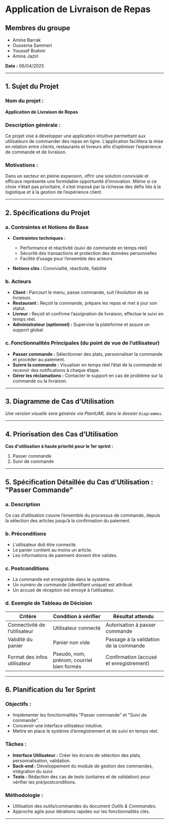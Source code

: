 # Application de Livraison de Repas

## Membres du groupe

- Amine Barrak  
- Oussema Sammeri  
- Youssef Brahmi  
- Amine Jaziri  

**Date :** 06/04/2025

---

## 1. Sujet du Projet

### Nom du projet :
**Application de Livraison de Repas**

### Description générale :
Ce projet vise à développer une application intuitive permettant aux utilisateurs de commander des repas en ligne. L’application facilitera la mise en relation entre clients, restaurants et livreurs afin d’optimiser l’expérience de commande et de livraison.

### Motivations :
Dans un secteur en pleine expansion, offrir une solution conviviale et efficace représente une formidable opportunité d’innovation. Même si ce choix n’était pas prioritaire, il s’est imposé par la richesse des défis liés à la logistique et à la gestion de l’expérience client.

---

## 2. Spécifications du Projet

### a. Contraintes et Notions de Base

- **Contraintes techniques :**
  - Performance et réactivité (suivi de commande en temps réel)
  - Sécurité des transactions et protection des données personnelles
  - Facilité d’usage pour l’ensemble des acteurs

- **Notions clés :** Convivialité, réactivité, fiabilité

### b. Acteurs

- **Client :** Parcourt le menu, passe commande, suit l’évolution de sa livraison.
- **Restaurant :** Reçoit la commande, prépare les repas et met à jour son statut.
- **Livreur :** Reçoit et confirme l’assignation de livraison, effectue le suivi en temps réel.
- **Administrateur (optionnel) :** Supervise la plateforme et assure un support global.

### c. Fonctionnalités Principales (du point de vue de l’utilisateur)

- **Passer commande :** Sélectionner des plats, personnaliser la commande et procéder au paiement.
- **Suivre la commande :** Visualiser en temps réel l’état de la commande et recevoir des notifications à chaque étape.
- **Gérer les réclamations :** Contacter le support en cas de problème sur la commande ou la livraison.

---

## 3. Diagramme de Cas d’Utilisation


*Une version visuelle sera générée via PlantUML dans le dossier `Diagrammes`.*

---

## 4. Priorisation des Cas d’Utilisation

**Cas d'utilisation à haute priorité pour le 1er sprint :**
1. Passer commande  
2. Suivi de commande  

---

## 5. Spécification Détaillée du Cas d’Utilisation : "Passer Commande"

### a. Description
Ce cas d’utilisation couvre l’ensemble du processus de commande, depuis la sélection des articles jusqu’à la confirmation du paiement.

### b. Préconditions

- L’utilisateur doit être connecté.
- Le panier contient au moins un article.
- Les informations de paiement doivent être valides.

### c. Postconditions

- La commande est enregistrée dans le système.
- Un numéro de commande (identifiant unique) est attribué.
- Un accusé de réception est envoyé à l’utilisateur.

### d. Exemple de Tableau de Décision

| Critère                     | Condition à vérifier                     | Résultat attendu                          |
|----------------------------|------------------------------------------|-------------------------------------------|
| Connectivité de l’utilisateur | Utilisateur connecté                    | Autorisation à passer commande            |
| Validité du panier          | Panier non vide                          | Passage à la validation de la commande    |
| Format des infos utilisateur| Pseudo, nom, prénom, courriel bien formés| Confirmation (accusé et enregistrement)   |

---

## 6. Planification du 1er Sprint

### Objectifs :
- Implémenter les fonctionnalités "Passer commande" et "Suivi de commande".
- Concevoir une interface utilisateur intuitive.
- Mettre en place le système d’enregistrement et de suivi en temps réel.

### Tâches :
- **Interface Utilisateur :** Créer les écrans de sélection des plats, personnalisation, validation.
- **Back-end :** Développement du module de gestion des commandes, intégration du suivi.
- **Tests :** Rédaction des cas de tests (unitaires et de validation) pour vérifier les pré/postconditions.

### Méthodologie :
- Utilisation des outils/commandes du document _Outils & Commandes_.
- Approche agile pour itérations rapides sur les fonctionnalités clés.

---

